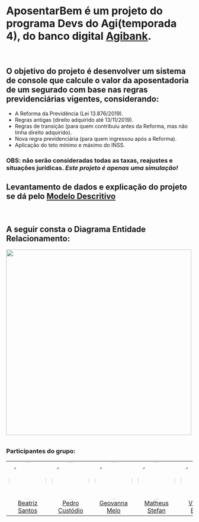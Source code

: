 # AposentarBem é um projeto do programa Devs do Agi(temporada 4), do banco digital [Agibank](https://www.linkedin.com/company/agibank/posts/?feedView=all).
<br>

## O objetivo do projeto é desenvolver um sistema de console que calcule o valor da aposentadoria de um segurado com base nas regras previdenciárias vigentes, considerando:

- A Reforma da Previdência (Lei 13.876/2019).
- Regras antigas (direito adquirido até 13/11/2019).
- Regras de transição (para quem contribuiu antes da Reforma, mas não tinha direito adquirido).
- Nova regra previdenciária (para quem ingressou após a Reforma).
- Aplicação do teto mínimo e máximo do INSS.
### OBS: não serão consideradas todas as taxas, reajustes e situações jurídicas. _Este projeto é apenas uma simulação!_

## Levantamento de dados e explicação do projeto se dá pelo [Modelo Descritivo](https://github.com/programaagibank/AposentarBem/blob/main/ModeloDescritivo.pdf)
<br>

## A seguir consta o Diagrama Entidade Relacionamento:
<div>
  <img src="https://github.com/programaagibank/AposentarBem/blob/main/Modelo%20conceitualAtualizado.drawio.png" width="500" height="500" style="margin-bottom: 10px;">
</div>

### Participantes do grupo:
<table>
  <tr>
    <td align="center">
      <img src="https://github.com/beatrizalsilva.png" width="100" height="100" style="border-radius: 50%;">
      <br>
      <a href="https://github.com/beatrizalsilva">Beatriz Santos</a>
    </td>
    <td align="center">
      <img src="https://github.com/cuztodio.png" width="100" height="100" style="border-radius: 50%;">
      <br>
      <a href="https://github.com/cuztodio">Pedro Custódio</a>
    </td>
    <td align="center">
      <img src="https://github.com/geovanna67.png" width="100" height="100" style="border-radius: 50%;">
      <br>
      <a href="https://github.com/geovanna67">Geovanna Melo</a>
    </td>
    <td align="center">
      <img src="https://github.com/MatheusStefan.png" width="100" height="100" style="border-radius: 50%;">
      <br>
      <a href="https://github.com/MatheusStefan">Matheus Stefan</a>
    </td>
    <td align="center">
      <img src="https://github.com/ViniBuzzo.png" width="100" height="100" style="border-radius: 50%;">
      <br>
      <a href="https://github.com/ViniBuzzo">Vinícius Buzzo</a>
    </td>
  </tr>
</table>
